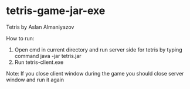 # tetris-game-jar-exe
Tetris by Aslan Almaniyazov

How to run:
1. Open cmd in current directory and run server side for tetris by typing command java -jar tetris.jar
2. Run tetris-client.exe 

Note: If you close client window during the game you should close server window and run it again 
